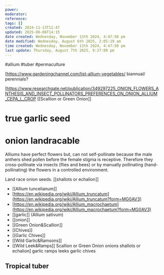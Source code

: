 ```yaml
---
power: 
moderator: 
reference: 
tags: []
created: 2024-11-13T11:47
updated: 2025-08-06T14:15
date created: Wednesday, November 13th 2024, 4:47:50 pm
date modified: Wednesday, August 6th 2025, 2:05:19 am
time created: Wednesday, November 13th 2024, 4:47:50 pm
last update: Thursday, August 7th 2025, 9:27:09 pm
---
```

#allium #tuber #permaculture 

[https://www.gardeningchannel.com/list-allium-vegetables/
biannual/ perennials?

[https://www.researchgate.net/publication/349297225_ONION_FLOWERS_ANTHESIS_AND_INSECT_POLLINATORS_PREFERENCES_ON_ONION_ALLIUM_CEPA_L_CROP
[[Scallion or Green Onion]]
# true garlic seed

# onion landracable

Alliums have perfect flowers but, can not self-pollinate because the male anthers shed pollen before the female stigma is receptive. Therefore they cross-pollinate via insects (flies and bees) or by manually pollinating (hand-pollinating) the flowers in a controlled environment.

Land race onion seeds.
[[shallots or echalion]]
- [[Allium tuncelianum]]
- [https://en.wikipedia.org/wiki/Allium_truncatum](https://en.wikipedia.org/wiki/Allium_truncatum?form=MG0AV3)
- [https://en.wikipedia.org/wiki/Allium_macrochaetum](https://en.wikipedia.org/wiki/Allium_macrochaetum?form=MG0AV3)
- [[garlic]] (Allium sativum)
- [[onion]]
- [[Green Onion&Scallion]]
- [[Chives]]
- [[Garlic Chives]]
- [[Wild Garlic&Ramsons]]
- [[Wild Leek&Ramps]]
Scallion or Green Onion
onions
shallots or echalion]
garlic
ramps
leeks
garlic chives
## Tropical tuber